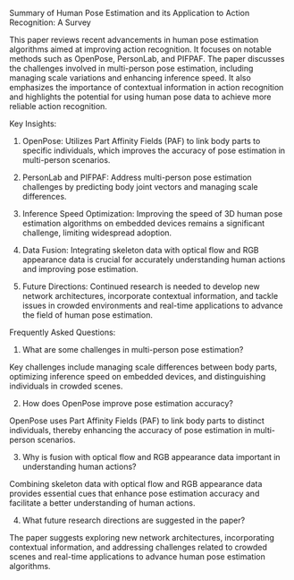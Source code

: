 Summary of Human Pose Estimation and its Application to Action Recognition: A Survey

This paper reviews recent advancements in human pose estimation algorithms aimed at improving action recognition. It focuses on notable methods such as OpenPose, PersonLab, and PIFPAF. The paper discusses the challenges involved in multi-person pose estimation, including managing scale variations and enhancing inference speed. It also emphasizes the importance of contextual information in action recognition and highlights the potential for using human pose data to achieve more reliable action recognition.

Key Insights:

1. OpenPose: Utilizes Part Affinity Fields (PAF) to link body parts to specific individuals, which improves the accuracy of pose estimation in multi-person scenarios.

2. PersonLab and PIFPAF: Address multi-person pose estimation challenges by predicting body joint vectors and managing scale differences.

3. Inference Speed Optimization: Improving the speed of 3D human pose estimation algorithms on embedded devices remains a significant challenge, limiting widespread adoption.

4. Data Fusion: Integrating skeleton data with optical flow and RGB appearance data is crucial for accurately understanding human actions and improving pose estimation.

5. Future Directions: Continued research is needed to develop new network architectures, incorporate contextual information, and tackle issues in crowded environments and real-time applications to advance the field of human pose estimation.

Frequently Asked Questions:

1. What are some challenges in multi-person pose estimation?

Key challenges include managing scale differences between body parts, optimizing inference speed on embedded devices, and distinguishing individuals in crowded scenes.

2. How does OpenPose improve pose estimation accuracy?

OpenPose uses Part Affinity Fields (PAF) to link body parts to distinct individuals, thereby enhancing the accuracy of pose estimation in multi-person scenarios.

3. Why is fusion with optical flow and RGB appearance data important in understanding human actions?

Combining skeleton data with optical flow and RGB appearance data provides essential cues that enhance pose estimation accuracy and facilitate a better understanding of human actions.

4. What future research directions are suggested in the paper?

The paper suggests exploring new network architectures, incorporating contextual information, and addressing challenges related to crowded scenes and real-time applications to advance human pose estimation algorithms.

